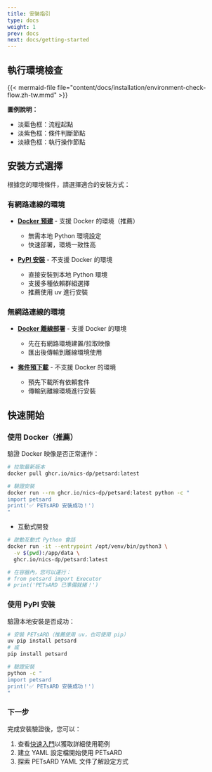 ```yaml
---
title: 安裝指引
type: docs
weight: 1
prev: docs
next: docs/getting-started
---
```


## 執行環境檢查

{{< mermaid-file file="content/docs/installation/environment-check-flow.zh-tw.mmd" >}}

**圖例說明：**

- 淡藍色框：流程起點
- 淡紫色框：條件判斷節點
- 淡綠色框：執行操作節點

## 安裝方式選擇

根據您的環境條件，請選擇適合的安裝方式：

### 有網路連線的環境

- **[Docker 預建](docker-prebuilt)** - 支援 Docker 的環境（推薦）
  - 無需本地 Python 環境設定
  - 快速部署，環境一致性高

- **[PyPI 安裝](pypi-install)** - 不支援 Docker 的環境
  - 直接安裝到本地 Python 環境
  - 支援多種依賴群組選擇
  - 推薦使用 uv 進行安裝

### 無網路連線的環境

- **[Docker 離線部署](docker-offline-deployment)** - 支援 Docker 的環境
  - 先在有網路環境建置/拉取映像
  - 匯出後傳輸到離線環境使用

- **[套件預下載](package-predownload)** - 不支援 Docker 的環境
  - 預先下載所有依賴套件
  - 傳輸到離線環境進行安裝

## 快速開始

### 使用 Docker（推薦）

驗證 Docker 映像是否正常運作：

```bash
# 拉取最新版本
docker pull ghcr.io/nics-dp/petsard:latest

# 驗證安裝
docker run --rm ghcr.io/nics-dp/petsard:latest python -c "
import petsard
print('✅ PETsARD 安裝成功！')
"
```

- 互動式開發

```bash
# 啟動互動式 Python 會話
docker run -it --entrypoint /opt/venv/bin/python3 \
  -v $(pwd):/app/data \
  ghcr.io/nics-dp/petsard:latest

# 在容器內，您可以運行：
# from petsard import Executor
# print('PETsARD 已準備就緒！')
```

### 使用 PyPI 安裝

驗證本地安裝是否成功：

```bash
# 安裝 PETsARD（推薦使用 uv，也可使用 pip）
uv pip install petsard
# 或
pip install petsard

# 驗證安裝
python -c "
import petsard
print('✅ PETsARD 安裝成功！')
"
```

### 下一步

完成安裝驗證後，您可以：

1. 查看[快速入門](../getting-started)以獲取詳細使用範例
2. 建立 YAML 設定檔開始使用 PETsARD
3. 探索 PETsARD YAML 文件了解設定方式
